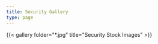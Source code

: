 ```yaml
---
title: Security Gallery
type: page
---
```


{{< gallery folder="*.jpg" title="Security Stock Images" >}}
